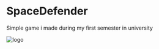 # SpaceDefender
Simple game i made during my first semester in university

![logo](https://user-images.githubusercontent.com/99483958/184638736-2ac0aaf9-0893-45ce-a8eb-09ad8be59d8d.png)
